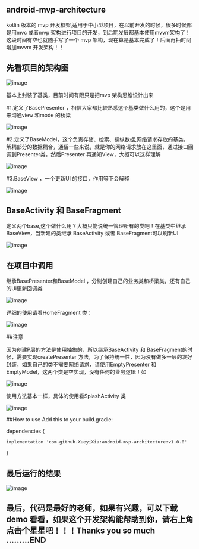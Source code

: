 ## android-mvp-architecture

kotlin 版本的 mvp 开发框架,适用于中小型项目，在以前开发的时候，很多时候都是用mvc 或者mvp 架构进行项目的开发，到后期发展都基本使用mvvm架构了！这段时间有空也就随手写了一个 mvp 架构，现在算是基本完成了！后面再抽时间增加mvvm 开发架构！！

## 先看项目的架构图
![image](https://user-images.githubusercontent.com/25949241/206661466-06902a35-bbe4-4869-976b-9f3a4eec024c.png)

基本上封装了基类，目前时间有限只是把mvp 架构思维设计出来

#1.定义了BasePresenter ，相信大家都比较熟悉这个基类做什么用的，这个是用来沟通view 和mode 的桥梁

![image](https://user-images.githubusercontent.com/25949241/206661870-04152818-e7ba-48f5-b37d-b53d6515375d.png)



#2.定义了BaseModel，这个负责存储、检索、操纵数据,网络请求存放的基类，解耦部分的数据耦合，通俗一些来说，就是你的网络请求放在这里面，通过接口回调到Presenter类，然后Presenter 再通知View，大概可以这样理解

![image](https://user-images.githubusercontent.com/25949241/206662878-1bd91984-a585-4c97-bc18-3c579a092a62.png)

#3.BaseView ，一个更新UI 的接口，作用等下会解释

![image](https://user-images.githubusercontent.com/25949241/206663089-a7086e90-e80c-497a-a0a5-b260ebde8c5f.png)


## BaseActivity 和 BaseFragment

定义两个base,这个做什么用？大概只能说统一管理所有的类吧！在基类中继承BaseView，当新建的类继承 BaseActivity 或者 BaseFragment可以刷新UI

![image](https://user-images.githubusercontent.com/25949241/206663993-d22fdfbf-ea51-41d6-ba50-a187be145252.png)


## 在项目中调用
继承BasePresenter和BaseModel ，分别创建自己的业务类和桥梁类，还有自己的Ui更新回调类

![image](https://user-images.githubusercontent.com/25949241/206664839-6daf953a-1271-4fc2-8812-a1a0e295e3cc.png)

详细的使用请看HomeFragment 类：

![image](https://user-images.githubusercontent.com/25949241/206665007-2d72ed35-e90a-48b6-9b73-e265311a3de5.png)


##注意

因为创建P层的方法是使用抽象的，所以继承BaseActivity 和 BaseFragment的时候，需要实现createPresenter 方法，为了保持统一性，因为没有做多一层的友好封装，如果自己的类不需要网络请求，请使用EmptyPresenter 和 EmptyModel，这两个类是空实现，没有任何的业务逻辑！如

![image](https://user-images.githubusercontent.com/25949241/206954359-0927a210-c977-43d7-b322-e358f3675c69.png)

使用方法基本一样，具体的使用看SplashActivity 类

![image](https://user-images.githubusercontent.com/25949241/206954518-80e92fa5-404d-46a3-85bd-9a8f251d1508.png)


##How to use Add this to your build.gradle:

dependencies {

	implementation 'com.github.XueyiXia:android-mvp-architecture:v1.0.0' 
}

## 最后运行的结果

![image](https://user-images.githubusercontent.com/25949241/206670090-997d05af-618c-4535-9760-1816e9e2efb5.png)



## 最后，代码是最好的老师，如果有兴趣，可以下载demo 看看，如果这个开发架构能帮助到你，请右上角点击个星星吧！！！Thanks you so much .........END







